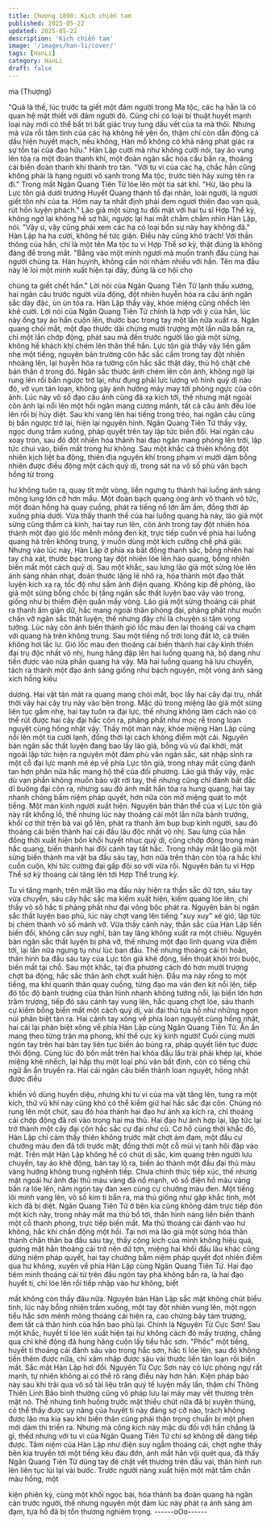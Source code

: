 ```yaml
---
title: Chương 1890: Kịch chiến tam
published: 2025-05-22
updated: 2025-05-22
description: 'Kịch chiến tam'
image: '/images/han-li/cover/'
tags: [HanLi]
category: HanLi
draft: false
---
```


ma (Thượng)

"Quả là thế, lúc trước ta giết một đám người trong Ma tộc, các hạ
hẳn là có quan hệ mật thiết với đám người đó. Cũng chỉ có loại bí
thuật huyết mạnh loại này mới có thể bất tri bất giác truy tung dấu
vết của ta mà thôi. Nhưng mà vừa rồi tâm tình của các hạ không
hề yên ổn, thậm chí còn dẫn động cả dấu hiện huyết mạch, nếu
không, Hàn mỗ không có khả năng phát giác ra sự tồn tại của đạo
hữu." Hàn Lập cười mà như không cười nói, tay áo vung lên tỏa
ra một đoàn thanh khí, một đoàn ngân sắc hỏa cầu bắn ra, thoáng
cái biến đoàn thanh khí thành tro tàn.
"Với tu vi của các hạ, chắc hẳn cũng không phải là hạng người vô
sanh trong Ma tộc, trước tiên hãy xưng tên ra đi." Trong mắt Ngân
Quang Tiên Tử lóe lên một tia sát khí.
"Hừ, lão phu là Lực tôn giả dưới trướng Huyết Quang thánh tổ đại
nhân, loài người, là ngươi giết tôn nhi của ta. Hôm nay ta nhất
định phải đem ngươi thiên đao vạn quả, rút hồn luyện phách." Lão
giả một sừng tu đối mặt với hai tu sĩ Hợp Thể kỳ, không ngờ lại
không hề sợ hãi, ngược lại hai mắt chằm chằm nhìn Hàn Lập,
nói.
"Vậy ư, vậy cũng phải xem các hạ có loại bổn sự này hay không
đã." Hàn Lập ha ha cười, không hề tức giận.
Điều này cũng khó trách! Với thần thông của hắn, chỉ là một tên
Ma tộc tu vi Hợp Thể sơ kỳ, thật đúng là không đáng để trong
mắt.
"Bằng vào một mình ngươi mà muốn tranh đấu cùng hai người
chúng ta. Hàn huynh, không cần nói nhảm nhiều với hắn. Tên ma
đầu này lẻ loi một mình xuất hiện tại đây, đúng là cơ hội cho

chúng ta giết chết hắn."
Lời nói của Ngân Quang Tiên Tử lạnh thấu xương, hai ngân câu
trước người vừa động, đột nhiên huyễn hóa ra câu ảnh ngân sắc
dày đặc, ùn ùn tỏa ra.
Hàn Lập thấy vậy, khóe miệng cũng nhếch lên khẽ cười. Lời nói
của Ngân Quang Tiên Tử chính là hợp với ý của hắn, lúc này ống
tay áo hắn cuộn lên, thước bạc trong tay một lần nữa xuất ra.
Ngân quang chói mắt, một đạo thước dài chừng mười trượng một
lần nữa bắn ra, chỉ một lần chớp động, phát sau mà đến trước
người lão giả một sừng, không hề khách khí chém lên thân thể
hắn.
Lực tôn giả thấy vậy liền gầm nhẹ một tiếng, nguyên bản trường
côn hắc sắc cầm trong tay đột nhiên nhoáng lên, lại huyễn hóa ra
tường côn hắc sắc thật dày, thủ hộ chặt chẽ bản thân ở trong đó.
Ngân sắc thước ảnh chém lên côn ảnh, không ngờ lại rung lên rồi
bắn ngược trở lại, như đụng phải lực lượng vô hình quỷ dị nào
đó, vỡ vụn tán loạn, không gây ảnh hưởng mảy may tới phòng
ngực của côn ảnh.
Lúc này vô số đạo câu ảnh cũng đã xạ kích tới, thế nhưng mặt
ngoài côn ảnh lại nổi lên một hồi ngân mang cương mãnh, tất cả
câu ảnh đều lóe lên rồi bị hủy diệt.
Sau khi vang lên hai tiếng trong trẻo, hai ngân câu cũng bị bắn
ngược trở lại, hiện lại nguyên hình.
Ngân Quang Tiên Tử thấy vậy, ngọc dung trầm xuống, pháp quyết
trên tay lập tức biến đổi.
Hai ngân câu xoay tròn, sau đó đột nhiên hóa thành hai đạo ngân
mang phóng lên trời, lập tức chui vào, biến mất trong hư không.
Sau một khắc cả thiên không đột nhiên kịch liệt ba động, thiên địa
nguyên khí trong phạm vi mười dặm bỗng nhiên được điều động
một cách quỷ dị, trong sát na vô số phù văn bạch hồng từ trong

hư không tuôn ra, quay tít một vòng, liền ngưng tụ thành hai luồng
ánh sáng mông lung lớn cỡ hơn mẫu.
Một đoàn bạch quang óng ánh vô thanh vô tức, một đoàn hồng hà
quay cuồng, phát ra tiếng nổ lớn ầm ầm, đồng thời áp xuống phía
dưới.
Vừa thấy thanh thế của hai luồng quang hà này, lão giả một sừng
cũng thầm cả kinh, hai tay run lên, côn ảnh trong tay đột nhiên
hóa thành một đạo gió lốc mênh mông đen kịt, trực tiếp cuốn về
phía hai luồng quang hà trên không trung, ý muốn dùng một kích
cưỡng chế phá giải.
Nhưng vào lúc này, Hàn Lập ở phía xa bất động thanh sắc, bỗng
nhiên hai tay chà xát, thước bạc trong tay đột nhiên lóe lên hào
quang, bỗng nhiên biến mất một cách quỷ dị.
Sau một khắc, sau lưng lão giả một sừng lóe lên ánh sáng nhàn
nhạt, đoản thước lặng lẽ nhô ra, hóa thành một đạo thất luyện
kích xạ ra, tốc độ như sấm ảnh điện quang.
Không kịp đề phòng, lão giả một sừng bỗng chốc bị tầng ngân
sắc thất luyện bao vây vào trong, giống như bị thiểm điện quấn
mấy vòng.
Lão giả một sừng thoáng cái phát ra thanh âm giận dữ, hắc mang
ngoài thân phóng đại, phảng phất như muốn chấn vỡ ngân sắc
thất luyện, thế nhưng đây chỉ là chuyện si tâm vọng tưởng.
Lúc này côn ảnh biến thành gió lốc màu đen lại thoáng cái va
chạm với quang hà trên không trung.
Sau một tiếng nổ trời long đất lở, cả thiên không hơi lắc lư.
Gió lốc màu đen thoáng cái biến thành hai cây kình thiên đại trụ
độc nhất vô nhị, hung hăng đập lên hai luồng quang hà, bộ dạng
như tiến được vào nửa phần quang hà vậy.
Mà hai luồng quang hà lưu chuyển, tách ra thành một đạo ánh
sáng giống như bạch nguyện, một vòng ánh sáng xích hồng kiêu

dương.
Hai vật tản mát ra quang mang chói mắt, bọc lấy hai cây đại trụ,
nhất thời vây hai cây trụ này vào bên trong.
Mặc dù trong miệng lão giả một sừng liên tục gầm nhẹ, hai tay
tuôn ra đại lực, thế nhưng không làm cách nào có thể rút được
hai cây đại hắc côn ra, phảng phất như mọc rễ trong loan nguyệt
cùng hồng nhật vậy.
Thấy một màn này, khóe miệng Hàn Lập cũng nổi lên một tia cười
lạnh, đồng thời lại cách không điểm một cái.
Nguyên bản ngân sắc thất luyện đang bao lấy lão giả, bỗng vù vù
đại khởi, mặt ngoài lập tức hiện ra nguyên một đám phù văn ngân
sắc, sát nhập sinh ra một cỗ đại lực mạnh mẽ ép về phía Lực tôn
giả, trong nháy mắt cũng đánh tan hơn phân nửa hắc mang hộ
thể của đối phương.
Lão giả thấy vậy, mặc dù vạn phần không muốn bảo vật rời tay,
thế nhưng cũng chỉ đành bất đắc dĩ buông đại côn ra, nhưng sau
đó ánh mắt hắn tỏa ra hung quang, hai tay nhanh chóng bấm
niệm pháp quyết, hơn nữa còn mở miệng quát to một tiếng.
Một màn kinh người xuất hiện.
Nguyên bản thân thể của vị Lực tôn giả này rất khổng lồ, thế
nhưng lúc này thoáng cái một lần nữa bành trướng, khối cơ thịt
trên bả vai gồ lên, phát ra thanh âm bụp bụp kinh người, sau đó
thoáng cái biến thành hai cái đầu lâu độc nhất vô nhị.
Sau lưng của hắn đồng thời xuất hiện bốn khối huyết nhục quỷ dị,
cũng chớp động trong màn hắc quang, biến thành hai đôi cánh
tay tất hắc.
Trong nháy mắt lão giả một sừng biến thành ma vật ba đầu sáu
tay, hơn nữa trên thân còn tỏa ra hắc khí cuồn cuộn, khí tức
cường đại gấp đôi so với vừa rồi. Nguyên bản tu vi Hợp Thể sơ
kỳ thoáng cái tăng lên tới Hợp Thể trung kỳ.

Tu vi tăng mạnh, trên mặt lão ma đầu này hiện ra thần sắc dữ
tợn, sáu tay vừa chuyển, sáu cây hắc sắc ma kiếm xuất hiện,
kiếm quang lóe lên, chỉ thấy vô số hắc ti phảng phất như đại võng
bộc phát ra.
Nguyên bản bị ngân sắc thất luyện bao phủ, lúc này chợt vang lên
tiếng "xuy xuy" xé gió, lập tức bị chém thành vô số mảnh vỡ.
Vừa thấy cảnh này, thần sắc của Hàn Lập liền biến đổi, không
cần suy nghĩ, bàn tay lăng không xuất ra một chiêu.
Nguyên bản ngân sắc thất luyện bị phá vỡ, thế nhưng một đạo
linh quang vừa điểm tới, lại lần nữa ngưng tụ như lúc ban đầu.
Thế nhưng thoáng cái trì hoãn, thân hình ba đầu sáu tay của Lực
tôn giả khẽ động, liền thoát khỏi trói buộc, biến mất tại chỗ.
Sau một khắc, tại địa phương cách đó hơn mười trượng chợt ba
động, hắc sắc thân ảnh chợt xuất hiện.
Đầu ma này rống to một tiếng, ma khí quanh thân quay cuồng,
từng đạo ma vân đen kịt nổi lên, tiếp đó tốc độ bành trướng của
thân hình nhanh không tưởng nổi, lại biến lớn hơn trăm trượng,
tiếp đó sáu cánh tay vung lên, hắc quang chợt lóe, sáu thanh cự
kiếm bỗng biến mất một cách quỷ dị, vài đại thủ tựa hồ như
những ngọn núi phân biệt tản ra.
Hai cánh tay xông về phía loan nguyệt cùng hồng nhật, hai cái lại
phân biệt xông về phía Hàn Lập cùng Ngân Quang Tiên Tử.
Ẩn ẩn mang theo từng trận ma phong, khí thế cực kỳ kinh người!
Cuối cùng mười ngón tay trên hai bàn tay liên tục biến ảo búng
ra, pháp quyết liên tục được thôi động.
Cùng lúc đó bốn mắt trên hai khỏa đầu lâu trái phải khép lại, khóe
miệng khẽ nhếch, lại hấp thụ một loại phù văn bất định, còn có
tiếng chú ngữ ẩn ẩn truyền ra.
Hai cái ngân câu biến thành loan nguyệt, hồng nhật được điều

khiển vô dùng huyền diệu, nhưng khi tu vi của ma vật tăng lên,
tung ra một kích, thứ vũ khí này cũng khó có thể kiềm giữ hai hắc
sắc đại côn. Chúng nó rung lên một chút, sau đó hóa thành hai
đạo hư ảnh xạ kích ra, chỉ thoáng cái chớp động đã rơi vào trong
hai ma thủ.
Hai đạo hư ảnh hợp lại, lập tức lại trở thành một cây đại côn hắc
sắc cự đại như cũ.
Cơ hồ cùng thời khắc đó, Hàn Lập chỉ cảm thấy thiên không trước
mặt chợt ảm đạm, một đầu cự chưởng màu đen đã tới trước mặt,
đồng thời một cỗ mùi vị tanh hôi đập vào mặt.
Trên mặt Hàn Lập không hề có chút dị sắc, kim quang trên người
lưu chuyển, tay áo khẽ động, bàn tay lộ ra, biến ảo thành một đầu
đại thủ màu vàng hướng không trung nghênh tiếp.
Chưa chính thức tiếp xúc, thế nhưng mặt ngoài hư ảnh đại thủ
màu vàng đã nổ mạnh, vô số điện hồ màu vàng bắn ra lóe lên,
năm ngón tay đan xen cùng cự chưởng màu đen.
Một tiếng lôi minh vang lên, vô số kim ti bắn ra, ma thủ giống như
gặp khắc tinh, một kích đã bị diệt.
Ngân Quang Tiên Tử ở bên kia cũng không dám trực tiếp đón một
kích này, trong nháy mắt ma thủ bổ tới, thân hình nàng liền biến
thành một cỗ thanh phong, trực tiếp biến mất.
Ma thủ thoáng cái đánh vào hư không, hắc khí chấn động một
hồi.
Tại nơi mà lão giả một sừng hóa thân thành chân thân ba đầu sáu
tay, thấy công kích của mình không hiệu quả, gương mặt hắn
thoáng cái trở nên dữ tợn, miệng hai khối đầu lâu khác cũng
dừng niệm pháp quyết, hai tay chưởng bấm niệm pháp quyết đọt
nhiên điểm qua hư không, xuyên về phía Hàn Lập cùng Ngân
Quang Tiên Tử.
Hai đạo tiêm minh thoáng cái từ trên đầu ngón tay phá không bắn
ra, là hai đạo huyết ti, chỉ lóe lên rồi tiếp nhập vào hư không, biết

mất không còn thấy đâu nữa.
Nguyên bản Hàn Lập sắc mặt không chút biểu tình, lúc này bỗng
nhiên trầm xuống, một tay đột nhiên vung lên, một ngọn tiểu hắc
sơn mênh mông thoáng cái hiện ra, cao chừng bảy tám trượng,
đem tất cả thân hình của hắn bao phủ lại.
Chính là Nguyên Từ Cực Sơn!
Sau một khắc, huyết ti lóe lên xuất hiện tại hư không cách đó mấy
trượng, chẳng qua chỉ khẽ động đã hung hăng cuộn lấy tiểu hắc
sơn.
"Phốc" một tiếng, huyết ti thoáng cái đánh sâu vào trong hắc sơn,
hắc ti lóe lên, sau đó không tiến thêm được nữa, chỉ xâm nhập
được sâu vài thước liền tán loạn rồi biến mất.
Sắc mặt Hàn Lập hơi đổi.
Nguyên Từ Cực Sơn này có lực phòng ngự rất mạnh, tự nhiên
không ai có thể rõ ràng điều này hơn hắn. Kiện pháp bảo này sau
khi trải qua vô số tài liệu trân quý tế luyện mấy lần, thậm chí
Thông Thiên Linh Bảo bình thường cũng vô pháp lưu lại mảy may
vết thương trên mặt nó.
Thế nhưng tình huống trước mặt thiếu chút nữa đã bị xuyên
thủng, có thể thấy được uy năng của huyết ti này đáng sợ cỡ nào,
trách không được lão ma kia sau khi biến thân cũng phải thận
trọng chuẩn bị một phen mới dám thi triển ra.
Nhưng mà công kích này mặc dù đối với hắn chẳng là gì, thếd
nhưng với tu vi của Ngân Quang Tiên Tử chỉ sợ không dễ dàng
tiếp được.
Tâm niệm của Hàn Lập như điện suy ngẫm thoáng cái, chợt nghe
thấy bên kia truyền tới một tiếng kêu đau đớn, ánh mắt hắn vội
quét qua, đã thấy Ngân Quang Tiên Tử dùng tay đè chặt vết
thương trên đầu vai, thân hình run lên liên tục lùi lại vài bước.
Trước người nàng xuất hiện một mặt tấm chắn màu hồng, một

kiện phiên kỳ, cùng một khối ngọc bài, hóa thành ba đoàn quang
hà ngăn cản trước người, thế nhưng nguyên một đám lúc này
phát ra ánh sáng ảm đạm, tựa hồ đã bị tổn thương nghiêm trọng.
------oOo------
